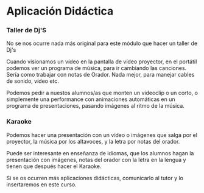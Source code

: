 # Aplicación Didáctica

### **Taller de Dj'S**

No se nos ocurre nada más original para este módulo que hacer un taller de Dj's

Cuando visionamos un vídeo en la pantalla de vídeo proyector, en el portátil podemos ver un programa de música, para ir cambiando las canciones. Sería como trabajar con notas de Orador. Nada mejor, para manejar cables de sonido, vídeo etc.

Podemos pedir a nuestos alumnos/as que monten un videoclip o un corto, o simplemente una performance con animaciones automáticas en un programa de presentaciones, pasando imágenes al ritmo de la música.

### Karaoke

Podemos hacer una presentación con un vídeo o imágenes que salga por el proyector, la música por los altavoces, y la letra por notas del orador.

Puede ser interesante en enseñanza de idiomas, que los alumnos hagan la presentación con imágenes, notas del orador con la letra en la lengua y tienen que después hacer el Karaoke.

Si se os ocurren más aplicaciones didácticas, comunicarlo al tutor y lo insertaremos en este curso.

